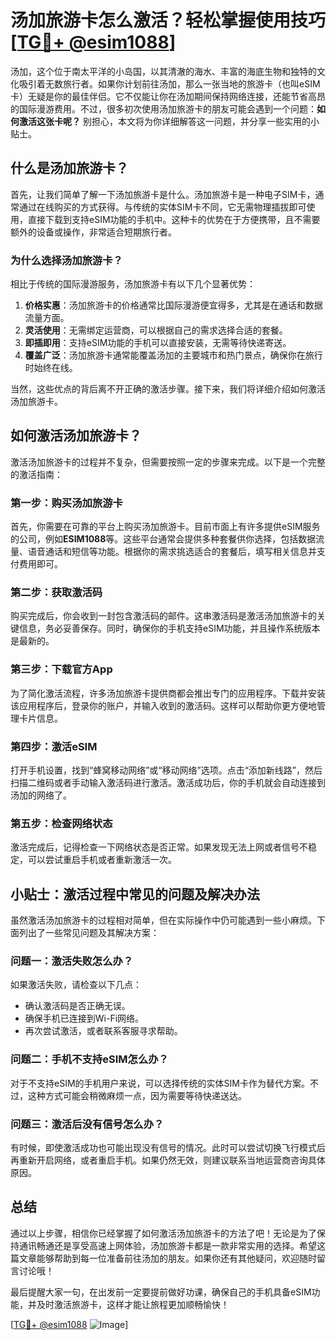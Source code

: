# 汤加旅游卡怎么激活？轻松掌握使用技巧[[TG💪+ @esim1088](https://t.me/s/esim1088)]

汤加，这个位于南太平洋的小岛国，以其清澈的海水、丰富的海底生物和独特的文化吸引着无数旅行者。如果你计划前往汤加，那么一张当地的旅游卡（也叫eSIM卡）无疑是你的最佳伴侣。它不仅能让你在汤加期间保持网络连接，还能节省高昂的国际漫游费用。不过，很多初次使用汤加旅游卡的朋友可能会遇到一个问题：**如何激活这张卡呢？** 别担心，本文将为你详细解答这一问题，并分享一些实用的小贴士。

## 什么是汤加旅游卡？

首先，让我们简单了解一下汤加旅游卡是什么。汤加旅游卡是一种电子SIM卡，通常通过在线购买的方式获得。与传统的实体SIM卡不同，它无需物理插拔即可使用，直接下载到支持eSIM功能的手机中。这种卡的优势在于方便携带，且不需要额外的设备或操作，非常适合短期旅行者。

### 为什么选择汤加旅游卡？

相比于传统的国际漫游服务，汤加旅游卡有以下几个显著优势：

1. **价格实惠**：汤加旅游卡的价格通常比国际漫游便宜得多，尤其是在通话和数据流量方面。
2. **灵活使用**：无需绑定运营商，可以根据自己的需求选择合适的套餐。
3. **即插即用**：支持eSIM功能的手机可以直接安装，无需等待快递寄送。
4. **覆盖广泛**：汤加旅游卡通常能覆盖汤加的主要城市和热门景点，确保你在旅行时始终在线。

当然，这些优点的背后离不开正确的激活步骤。接下来，我们将详细介绍如何激活汤加旅游卡。

## 如何激活汤加旅游卡？

激活汤加旅游卡的过程并不复杂，但需要按照一定的步骤来完成。以下是一个完整的激活指南：

### 第一步：购买汤加旅游卡

首先，你需要在可靠的平台上购买汤加旅游卡。目前市面上有许多提供eSIM服务的公司，例如**ESIM1088**等。这些平台通常会提供多种套餐供你选择，包括数据流量、语音通话和短信等功能。根据你的需求挑选适合的套餐后，填写相关信息并支付费用即可。

### 第二步：获取激活码

购买完成后，你会收到一封包含激活码的邮件。这串激活码是激活汤加旅游卡的关键信息，务必妥善保存。同时，确保你的手机支持eSIM功能，并且操作系统版本是最新的。

### 第三步：下载官方App

为了简化激活流程，许多汤加旅游卡提供商都会推出专门的应用程序。下载并安装该应用程序后，登录你的账户，并输入收到的激活码。这样可以帮助你更方便地管理卡片信息。

### 第四步：激活eSIM

打开手机设置，找到“蜂窝移动网络”或“移动网络”选项。点击“添加新线路”，然后扫描二维码或者手动输入激活码进行激活。激活成功后，你的手机就会自动连接到汤加的网络了。

### 第五步：检查网络状态

激活完成后，记得检查一下网络状态是否正常。如果发现无法上网或者信号不稳定，可以尝试重启手机或者重新激活一次。

## 小贴士：激活过程中常见的问题及解决办法

虽然激活汤加旅游卡的过程相对简单，但在实际操作中仍可能遇到一些小麻烦。下面列出了一些常见问题及其解决方案：

### 问题一：激活失败怎么办？

如果激活失败，请检查以下几点：
- 确认激活码是否正确无误。
- 确保手机已连接到Wi-Fi网络。
- 再次尝试激活，或者联系客服寻求帮助。

### 问题二：手机不支持eSIM怎么办？

对于不支持eSIM的手机用户来说，可以选择传统的实体SIM卡作为替代方案。不过，这种方式可能会稍微麻烦一点，因为需要等待快递送达。

### 问题三：激活后没有信号怎么办？

有时候，即使激活成功也可能出现没有信号的情况。此时可以尝试切换飞行模式后再重新开启网络，或者重启手机。如果仍然无效，则建议联系当地运营商咨询具体原因。

## 总结

通过以上步骤，相信你已经掌握了如何激活汤加旅游卡的方法了吧！无论是为了保持通讯畅通还是享受高速上网体验，汤加旅游卡都是一款非常实用的选择。希望这篇文章能够帮助到每一位准备前往汤加的朋友。如果你还有其他疑问，欢迎随时留言讨论哦！

最后提醒大家一句，在出发前一定要提前做好功课，确保自己的手机具备eSIM功能，并及时激活旅游卡，这样才能让旅程更加顺畅愉快！

[[TG💪+ @esim1088](https://t.me/s/esim1088) ![Image](https://i.postimg.cc/4NQfJmqS/Snipaste-2025-05-13-00-14-12.png)]